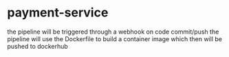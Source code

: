 # payment-service

the pipeline will be triggered through a webhook on code commit/push
the pipeline will use the Dockerfile to build a container image which then will be pushed to dockerhub
